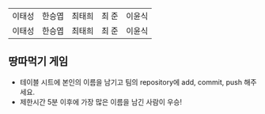 <table>
      <tbody>
        <tr>
          <td>이태성</td>
          <td>한승엽</td>
          <td>최태희</td>
          <td>최 준</td>
          <td>이윤식</td>
        </tr>
        <tr>
					<td>이태성</td>
          <td>한승엽</td>
          <td>최태희</td>
          <td>최 준</td>
          <td>이윤식</td>
        </tr>
      </tbody>
</table>

## 땅따먹기 게임

- 테이블 시트에 본인의 이름을 남기고 팀의 repository에 add, commit, push 해주세요.
- 제한시간 5분 이후에 가장 많은 이름을 남긴 사람이 우승!
